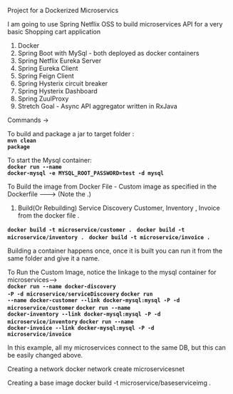 Project for a Dockerized Microservics

I am going to use Spring Netflix OSS to build microservices API for a very basic Shopping cart application

1. Docker
2. Spring Boot with MySql - both deployed as docker containers
3. Spring Netflix Eureka Server
4. Spring Eureka Client
5. Spring Feign Client
6. Spring Hysterix circuit breaker
7. Spring Hysterix Dashboard
8. Spring ZuulProxy
9. Stretch Goal - Async API aggregator written in RxJava



Commands ->

To build and package a jar to target folder :<BR>
<b><code>mvn clean package</code></b>


To start the Mysql container: <BR>
<b><code>docker run --name docker-mysql -e MYSQL_ROOT_PASSWORD=test -d mysql</code></b>


To Build the image from Docker File - Custom image as specified in the Dockerfile ---> (Note the .) <br>

1. Build(Or Rebuilding) Service Discovery Customer, Inventory , Invoice from the docker file .

<b><code>docker build -t microservice/customer . </code></b>
<b><code>docker build -t microservice/inventory . </code></b>
<b><code>docker build -t microservice/invoice . </code></b>

Building a container happens once, once it is built you can run it from the same folder and give it a name.

To Run the  Custom Image, notice the linkage to the mysql container for microservices--><br>
<b><code>docker run --name docker-discovery  -P -d microservice/serviceDiscovery</code></b>
<b><code>docker run --name docker-customer --link docker-mysql:mysql -P -d microservice/customer</code></b>
<b><code>docker run --name docker-inventory --link docker-mysql:mysql -P -d microservice/inventory</code></b>
<b><code>docker run --name docker-invoice --link docker-mysql:mysql -P -d microservice/invoice</code></b>



In this example, all my microservices connect to the same DB, but this can be easily changed above.


Creating a network
docker network create microservicesnet

Creating a base image
docker build -t microservice/baseserviceimg .


